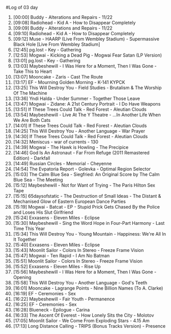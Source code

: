 #Log of 03 day

1. [00:00] Buddy - Alterations and Repairs - 11/22
1. [09:08] Radiohead - Kid A - How to Disappear Completely
1. [09:09] Buddy - Alterations and Repairs - 11/22
1. [09:10] Radiohead - Kid A - How to Disappear Completely
1. [09:12] Muse - HAARP (Live From Wembley Stadium) - Supermassive Black Hole [Live From Wembley Stadium]
1. [12:45] pg.lost - Key - Gathering
1. [12:53] Mogwai - Kicking a Dead Pig - Mogwai Fear Satan (LP Version)
1. [13:01] pg.lost - Key - Gathering
1. [13:03] Maybeshewill - I Was Here for a Moment, Then I Was Gone - Take This to Heart
1. [13:07] Mooncake - Zaris - Cast The Route
1. [13:17] EF - Mourning Golden Morning - K-141 KYPCK
1. [13:25] This Will Destroy You - Field Studies - Brutalism & The Worship Of The Machine
1. [13:36] Yndi Halda - Under Summer - Together Those Leave
1. [13:47] Mogwai - Zidane: A 21st Century Portrait - I Do Have Weapons
1. [13:51] If These Trees Could Talk - Red Forest - Aleutian Clouds
1. [13:54] Maybeshewill - Live At The Y Theatre - ...In Another Life When We Are Both Cats
1. [14:01] If These Trees Could Talk - Red Forest - Aleutian Clouds
1. [14:25] This Will Destroy You - Another Language - War Prayer
1. [14:30] If These Trees Could Talk - Red Forest - Aleutian Clouds
1. [14:32] Meniscus - war of currents - 130
1. [14:39] Mogwai - The Hawk is Howling - The Precipice
1. [14:46] God Is An Astronaut - Far From Refuge (2011 Remastered Edition) - Darkfall
1. [14:49] Russian Circles - Memorial - Cheyenne
1. [14:54] The Evpatoria Report - Golevka - Optimal Region Selector
1. [15:03] The Calm Blue Sea - Siegfried: An Original Score by The Calm Blue Sea - The Meeting
1. [15:12] Maybeshewill - Not for Want of Trying - The Paris Hilton Sex Tape
1. [15:15] 65daysofstatic - The Destruction of Small Ideas - The Distant & Mechanised Glow of Eastern European Dance Parties
1. [15:19] Mogwai - Batcat - EP - Stupid Prick Gets Chased By the Police and Loses His Slut Girlfriend
1. [15:24] Exxasens - Eleven Miles - Eclipse
1. [15:30] Maybeshewill - Sing the Word Hope in Four-Part Harmony - Last Time This Year
1. [15:34] This Will Destroy You - Young Mountain - Happiness: We're All In It Together
1. [15:40] Exxasens - Eleven Miles - Eclipse
1. [15:43] Moonlit Sailor - Colors In Stereo - Freeze Frame Vision
1. [15:47] Mogwai - Ten Rapid - I Am No Batman
1. [15:51] Moonlit Sailor - Colors In Stereo - Freeze Frame Vision
1. [15:52] Exxasens - Eleven Miles - Rise Up
1. [15:56] Maybeshewill - I Was Here for a Moment, Then I Was Gone - Opening
1. [15:58] This Will Destroy You - Another Language - God's Teeth
1. [16:01] Mooncake - Lagrange Points - Nine Billion Names (To A. Clarke)
1. [16:19] EF - Ceremonies - Sex
1. [16:22] Maybeshewill - Fair Youth - Permanence
1. [16:25] EF - Ceremonies - Sex
1. [16:28] Blueneck - Epilogue - Carina
1. [16:33] The Ascent Of Everest - How Lonely Sits the City - Molotov
1. [17:05] Moonlit Sailor - We Come From Exploding Stars - 4.15 Am
1. [17:13] Long Distance Calling - TRIPS (Bonus Tracks Version) - Presence
